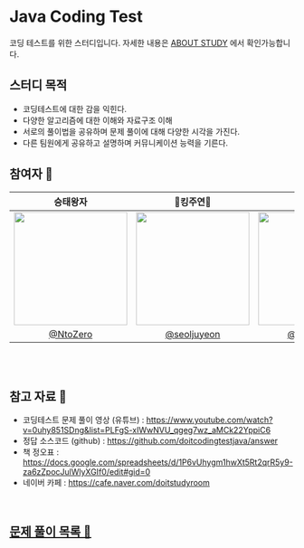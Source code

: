 # Java Coding Test 
코딩 테스트를 위한 스터디입니다.
자세한 내용은 [ABOUT STUDY](https://github.com/NtoZero/DoitJavaCote/wiki) 에서 확인가능합니다.


## 스터디 목적
- 코딩테스트에 대한 감을 익힌다.
- 다양한 알고리즘에 대한 이해와 자료구조 이해
- 서로의 풀이법을 공유하며 문제 풀이에 대해 다양한 시각을 가진다.
- 다른 팀원에게 공유하고 설명하며 커뮤니케이션 능력을 기른다. 


## 참여자 👥
|                                                                 승태왕자                                                                 |                                                               👑킹주연👑                                                                |                                                    미인솔이                                                    |
|:------------------------------------------------------------------------------------------------------------------------------------:|:------------------------------------------------------------------------------------------------------------------------------------:|:----------------------------------------------------------------------------------------------------------:|
| <img src="https://github.com/NtoZero/DoitJavaCote/assets/130022922/07efe644-3539-4980-982b-9f44767df1e2" width=200px height = 200px> | <img src="https://github.com/NtoZero/DoitJavaCote/assets/130022922/a25ac42f-86b4-4f9f-80b7-5ca2e883235d" width=200px height = 200px> | <img src="https://github.com/NtoZero/DoitJavaCote/assets/130022922/96b6ea6a-c5cc-4881-8ce2-c4099e8178cc" width=200px height = 200px> |
|                                                [@NtoZero](https://github.com/NtoZero)                                                |                                             [@seoljuyeon](https://github.com/seoljuyeon)                                             |                                [@luminousol](https://github.com/luminousol)                                |

<br/>
<br/>

## 참고 자료 📝
- 코딩테스트 문제 풀이 영상 (유튜브) : https://www.youtube.com/watch?v=0uhy851SDng&list=PLFgS-xIWwNVU_qgeg7wz_aMCk22YppiC6
- 정답 소스코드 (github) :  https://github.com/doitcodingtestjava/answer
- 책 정오표 : https://docs.google.com/spreadsheets/d/1P6vUhygm1hwXt5Rt2qrR5y9-za6zZpocJulWlyXGIf0/edit#gid=0
- 네이버 카페 : https://cafe.naver.com/doitstudyroom

<br/>

## [문제 풀이 목록 📜](Problems.md)

<br/>
